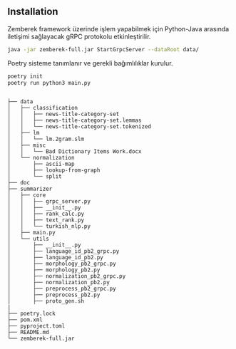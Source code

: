## Installation
Zemberek framework üzerinde işlem yapabilmek için Python-Java arasında iletişimi sağlayacak gRPC protokolu etkinleştirilir.

```bash
java -jar zemberek-full.jar StartGrpcServer --dataRoot data/
```
Poetry sisteme tanımlanır ve gerekli bağımlılıklar kurulur.

```bash
poetry init 
poetry run python3 main.py
```

```

├── data
│   ├── classification
│   │   ├── news-title-category-set
│   │   ├── news-title-category-set.lemmas
│   │   └── news-title-category-set.tokenized
│   ├── lm
│   │   └── lm.2gram.slm
│   ├── misc
│   │   └── Bad Dictionary Items Work.docx
│   └── normalization
│       ├── ascii-map
│       ├── lookup-from-graph
│       └── split
├── doc
├── summarizer
│   ├── core
│   │   ├── grpc_server.py
│   │   ├── __init__.py
│   │   ├── rank_calc.py
│   │   ├── text_rank.py
│   │   └── turkish_nlp.py
│   ├── main.py
│   └── utils
│       ├── __init__.py
│       ├── language_id_pb2_grpc.py
│       ├── language_id_pb2.py
│       ├── morphology_pb2_grpc.py
│       ├── morphology_pb2.py
│       ├── normalization_pb2_grpc.py
│       ├── normalization_pb2.py
│       ├── preprocess_pb2_grpc.py
│       ├── preprocess_pb2.py
│       ├── proto_gen.sh
|
├── poetry.lock
├── pom.xml
├── pyproject.toml
├── README.md
└── zemberek-full.jar
```
